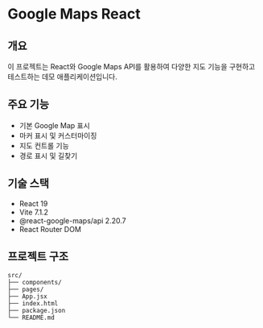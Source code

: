 # Google Maps React

## 개요

이 프로젝트는 React와 Google Maps API를 활용하여 다양한 지도 기능을 구현하고 테스트하는 데모 애플리케이션입니다.

## 주요 기능

- 기본 Google Map 표시
- 마커 표시 및 커스터마이징
- 지도 컨트롤 기능
- 경로 표시 및 길찾기

## 기술 스택

- React 19
- Vite 7.1.2
- @react-google-maps/api 2.20.7
- React Router DOM

## 프로젝트 구조

```
src/
├── components/
├── pages/
├── App.jsx
├── index.html
├── package.json
└── README.md
```
